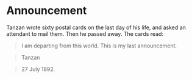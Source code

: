 # Announcement

Tanzan wrote sixty postal cards on the last day of his life, and asked an attendant to mail them. Then he passed away. The cards read:

> I am departing from this world.
> This is my last announcement.

> Tanzan

> 27 July 1892.

